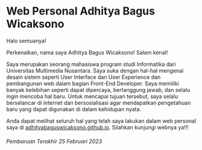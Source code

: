 # Web Personal Adhitya Bagus Wicaksono

Halo semuanya!

Perkenalkan, nama saya Adhitya Bagus Wicaksono! Salam kenal!

Saya merupakan seorang mahasiswa program studi Informatika dari Universitas Multimedia Nusantara. Saya suka dengan hal-hal mengenai desain sistem seperti User Interface dan User Experience dan pembangunan web dalam bagian Front-End Developer. Saya memiliki banyak kelebihan seperti dapat dipercaya, bertanggung jawab, dan selalu ingin mencoba hal baru. Untuk mencapai tujuan tersebut, saya selalu berselancar di internet dan bersosialisasi agar mendapatkan pengetahuan baru yang dapat digunakan di dalam kehidupan nyata.

Anda dapat melihat seluruh hal yang telah saya lakukan dalam web personal saya di [adhityabaguswicaksono.github.io](https://adhityabaguswicaksono.github.io). Silahkan kunjungi webnya ya!!!

###### Pembaruan Terakhir 25 Februari 2023
